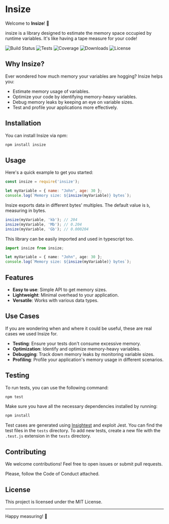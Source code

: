 # Insize

Welcome to **Insize**! 🎉

insize is a library designed to estimate the memory space occupied by runtime variables. It's like having a tape measure for your code!

![Build Status](https://img.shields.io/github/actions/workflow/status/VincenzoManto/insize/build.yml?branch=main)
![Tests](https://img.shields.io/github/actions/workflow/status/VincenzoManto/insize/test.yml?branch=main)
![Coverage](https://img.shields.io/codecov/c/github/VincenzoManto/insize)
![Downloads](https://img.shields.io/npm/dw/insize)
![License](https://img.shields.io/npm/l/insize)

## Why Insize?

Ever wondered how much memory your variables are hogging? Insize helps you:
- Estimate memory usage of variables.
- Optimize your code by identifying memory-heavy variables.
- Debug memory leaks by keeping an eye on variable sizes.
- Test and profile your applications more effectively.

## Installation

You can install Insize via npm:

```bash
npm install insize
```

## Usage

Here's a quick example to get you started:

```javascript
const insize = require('insize');

let myVariable = { name: "John", age: 30 };
console.log(`Memory size: ${insize(myVariable)} bytes`);
```

Insize exports data in different bytes' multiples. The default value is `b`, measuring in bytes.

```javascript
insize(myVariable, 'kb'); // 204
insize(myVariable, 'Mb'); // 0.204
insize(myVariable, 'Gb'); // 0.000204
```

This library can be easily imported and used in typescript too.

```typescript
import insize from insize;

let myVariable = { name: "John", age: 30 };
console.log(`Memory size: ${insize(myVariable)} bytes`);
```

## Features

- **Easy to use**: Simple API to get memory sizes.
- **Lightweight**: Minimal overhead to your application.
- **Versatile**: Works with various data types.

## Use Cases

If you are wondering when and where it could be useful, these are real cases we used Insize for.

- **Testing**: Ensure your tests don't consume excessive memory.
- **Optimization**: Identify and optimize memory-heavy variables.
- **Debugging**: Track down memory leaks by monitoring variable sizes.
- **Profiling**: Profile your application's memory usage in different scenarios.

## Testing 

To run tests, you can use the following command:

```bash
npm test
```

Make sure you have all the necessary dependencies installed by running:

```bash
npm install
```

Test cases are generated using [Insightest](https://insightest.app) and exploit Jest. You can find the test files in the `tests` directory. To add new tests, create a new file with the `.test.js` extension in the `tests` directory.

## Contributing

We welcome contributions! Feel free to open issues or submit pull requests.

Please, follow the Code of Conduct attached.

## License

This project is licensed under the MIT License.

---

Happy measuring! 📏
